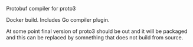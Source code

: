 Protobuf compiler for proto3

Docker build. Includes Go compiler plugin.

At some point final version of proto3 should be out and it will be packaged
and this can be replaced by somnething that does not build from source.
